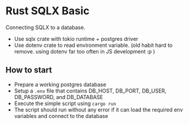 # Rust SQLX Basic

Connecting SQLX to a database.

- Use sqlx crate with tokio runtime + postgres driver
- Use dotenv crate to read environment variable. (old habit hard to remove. using dotenv far too often in JS development :p )

## How to start

- Prepare a working postgres database
- Setup a `.env` file that contains DB_HOST, DB_PORT, DB_USER, DB_PASSWORD, and DB_DATABASE
- Execute the simple script using `cargo run`
- The script should run without any error if it can load the required env variables and connect to the database